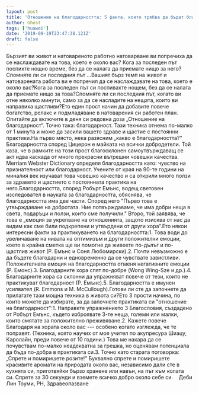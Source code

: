 ```yaml
---
layout: post
title: 'Отношение на благодарността: 5 факта, които трябва да бъдат благодарни за'
author: Ghost
tags: ['huawei']
date: '2019-09-19T23:47:38.121Z'
draft: false
---
```


Бързият ви живот и натовареното работно натоварване ви попречиха да се наслаждавате на това, което е около вас? Кога за последен път поспихте нощно време, без да се налага да приемате нищо за него? Спомняте ли си последния път ...Вашият бърз темп на живот и натоварената работа ви е попречил да се наслаждавате на това, което е около вас?Кога за последен път си поспивахте нощем, без да се налага да приемате нищо за това?Спомняте ли си последния път, когато ви отне няколко минути, само за да се насладите на нещата, които ви направиха щастливи?Ето един прост начин да добавите повече богатство, релакс и подмладяване в натоварения си работен план. Опитайте да включите в деня си редовна доза „Отношение на благодарност“. Точно така: благодарност. Тази техника отнема по-малко от 1 минута и може да засили вашето здраве и щастие с постоянни практики.На първо място, нека разясним „какво е благодарността?“ Благодарността според Цицерон е майката на всички добродетели. Той каза, че в рамките на този прост благосклонен самоутвърждаващ се акт идва каскада от много прекрасни вътрешни човешки качества. Merriam Webster Dictionary определя благодарността като: чувство на признателност или благодарност. Учените от края на 90-те години на миналия век изучават това човешко качество и са открили много ползи за здравето и щастието с постоянната практика на него.Благодарността, според Робърт Емънс, водещ световен изследовател в науката за благодарността, обяснява, че благодарността има две части. Според него "Първо това е утвърждаване на добротата. Ние потвърждаваме, че има добри неща в света, подаръци и ползи, които сме получили." Второ, той заявява, че това е „емоция за укрепване на отношенията, защото изисква от нас да видим как сме били подкрепени и утвърдени от други хора“.Ето някои интересни факти за практикуването на благодарността:1. Това води до увеличаване на нивата на оптимизъм и други положителни емоции, което в крайна сметка ще ви помогне да живеете по-дълъг и по-щастлив живот (Р. Емънс и Соня Любомирски).2. Почти невъзможно е да бъдете благодарни и едновременно да се чувствате завистливи. Положителната емоция на благодарността отменя негативните емоции (Р. Емонс).3. Благодарните хора спят по-добре (Wong Wing-Sze и др.).4. Благодарните хора са склонни да упражняват повече от тези, които не практикуват благодарност (Р. Емънс).5. Благодарността е имунен усилвател (R. Emmons и M. McCullough).Готови ли сте да започнете да прилагате тази мощна техника в живота си?Ето 3 прости начина, по които можете да избирате, за да започнете практиката си "отношение на благодарност":1. Направете упражнението 3 Благословия, създадено от Робърт Емънс, където изброявате 3-те неща, големи или малки, които смятате за положително преживяване.2. Кажете повече Благодаря на хората около вас --- особено когато изглежда, че те поправят. (Техника, която научих от моя учител по акупресура Шиацу, Каролайн, преди повече от 10 години.) Това ме накара да се почувствам по-малко неадекватна за грешка, но оценявам потенциала да бъда по-добра в практиката си.3. Точно като старата поговорка: „Спрете и помиришете розите!“ Буквално спрете и помиришете красивите аромати на природата около вас, независимо дали сте в кухнята си, приготвяйки бързо хранене или навън, на път към колата си. Спрете за 30 секунди и вземете всичко добро около себе си.    Деби Лин Тоуми, РН, Здравеопазване
